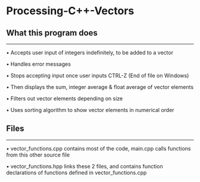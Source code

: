 # Processing-C++-Vectors

## What this program does
---------------------------
• Accepts user input of integers indefinitely, to be added to a vector

• Handles error messages

• Stops accepting input once user inputs CTRL-Z (End of file on Windows)

• Then displays the sum, integer average & float average of vector elements

• Filters out vector elements depending on size

• Uses sorting algorithm to show vector elements in numerical order

## Files
------------------------
• vector_functions.cpp contains most of the code, main.cpp calls functions from this other source file

• vector_functions.hpp links these 2 files, and contains function declarations of functions defined in vector_functions.cpp
